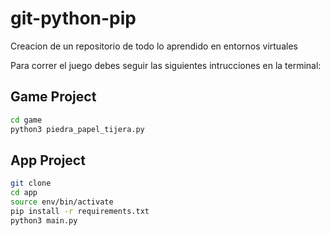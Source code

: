 # git-python-pip
Creacion de un repositorio de todo lo aprendido en entornos virtuales

Para correr el juego debes seguir las siguientes intrucciones en la terminal:

## Game Project
```sh 
cd game 
python3 piedra_papel_tijera.py
```

## App Project

```sh
git clone
cd app
source env/bin/activate
pip install -r requirements.txt
python3 main.py
```
